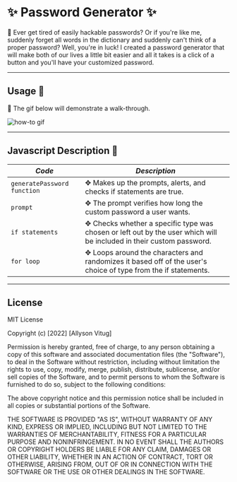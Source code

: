 # ✨ Password Generator ✨

📌 Ever get tired of easily hackable passwords? Or if you're like me, suddenly forget all words in the dictionary and suddenly can't think of a proper password? Well, you're in luck! I created a password generator that will make both of our lives a little bit easier and all it takes is a click of a button and you'll have your customized password.

---

##  Usage 🔑


📌 The gif below will demonstrate a walk-through.

![how-to gif](https://drive.google.com/uc?export=view&id=1Oqld7KotM4Xx0r8OKaiDAzBzUkHKaq0N)


---


## Javascript Description 🔑

| *Code*  | *Description* |
| - | -|
| `generatePassword function`  | ✥ Makes up the prompts, alerts, and checks if statements are true. |
| `prompt`  | ✥ The prompt verifies how long the custom password a user wants.   |
| `if statements` | ✥ Checks whether a specific type was chosen or left out by the user which will be included in their custom password.  |
| `for loop`  | ✥ Loops around the characters and randomizes it based off of the user's choice of type from the if statements. |


---

## License
MIT License

Copyright (c) [2022] [Allyson Vitug]

Permission is hereby granted, free of charge, to any person obtaining a copy
of this software and associated documentation files (the "Software"), to deal
in the Software without restriction, including without limitation the rights
to use, copy, modify, merge, publish, distribute, sublicense, and/or sell
copies of the Software, and to permit persons to whom the Software is
furnished to do so, subject to the following conditions:

The above copyright notice and this permission notice shall be included in all
copies or substantial portions of the Software.

THE SOFTWARE IS PROVIDED "AS IS", WITHOUT WARRANTY OF ANY KIND, EXPRESS OR
IMPLIED, INCLUDING BUT NOT LIMITED TO THE WARRANTIES OF MERCHANTABILITY,
FITNESS FOR A PARTICULAR PURPOSE AND NONINFRINGEMENT. IN NO EVENT SHALL THE
AUTHORS OR COPYRIGHT HOLDERS BE LIABLE FOR ANY CLAIM, DAMAGES OR OTHER
LIABILITY, WHETHER IN AN ACTION OF CONTRACT, TORT OR OTHERWISE, ARISING FROM,
OUT OF OR IN CONNECTION WITH THE SOFTWARE OR THE USE OR OTHER DEALINGS IN THE
SOFTWARE.


